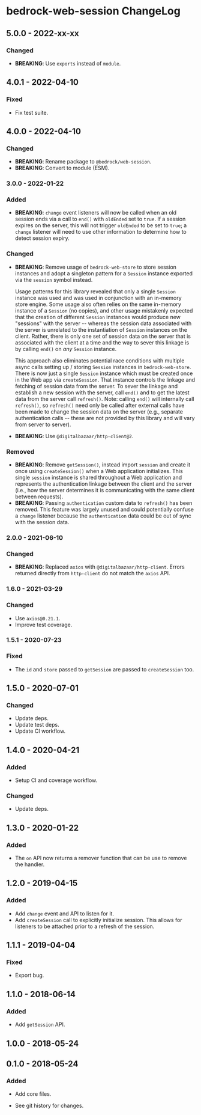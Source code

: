 # bedrock-web-session ChangeLog

## 5.0.0 - 2022-xx-xx

### Changed
- **BREAKING**: Use `exports` instead of `module`.

## 4.0.1 - 2022-04-10

### Fixed
- Fix test suite.

## 4.0.0 - 2022-04-10

### Changed
- **BREAKING**: Rename package to `@bedrock/web-session`.
- **BREAKING**: Convert to module (ESM).

### 3.0.0 - 2022-01-22

### Added
- **BREAKING**: `change` event listeners will now be called when an old
  session ends via a call to `end()` with `oldEnded` set to `true`. If a
  session expires on the server, this will not trigger `oldEnded` to be
  set to `true`; a `change` listener will need to use other information to
  determine how to detect session expiry.

### Changed
- **BREAKING**: Remove usage of `bedrock-web-store` to store session
  instances and adopt a singleton pattern for a `Session` instance exported
  via the `session` symbol instead.

  Usage patterns for this library revealed that only a single `Session`
  instance was used and was used in conjunction with an in-memory store
  engine. Some usage also often relies on the same in-memory instance of a
  `Session` (no copies), and other usage mistakenly expected that the creation
  of different `Session` instances would produce new "sessions" with the
  server -- whereas the session data associated with the server is unrelated to
  the instantiation of `Session` instances on the client. Rather, there is only
  one set of session data on the server that is associated with the client at a
  time and the way to sever this linkage is by calling `end()` on *any*
  `Session` instance.

  This approach also eliminates potential race conditions with multiple async
  calls setting up / storing `Session` instances in `bedrock-web-store`. There
  is now just a single `Session` instance which must be created once in the
  Web app via `createSession`. That instance controls the linkage and fetching
  of session data from the server. To sever the linkage and establish a new
  session with the server, call `end()` and to get the latest data from the
  server call `refresh()`. Note: calling `end()` will internally call
  `refresh()`, so `refresh()` need only be called after external calls have
  been made to change the session data on the server (e.g., separate
  authentication calls -- these are not provided by this library and will
  vary from server to server).
- **BREAKING**: Use `@digitalbazaar/http-client@2`.

### Removed
- **BREAKING**: Remove `getSession()`, instead import `session` and create
  it once using `createSession()` when a Web application initializes. This
  single `session` instance is shared throughout a Web application and
  represents the authentication linkage between the client and the server
  (i.e., how the server determines it is communicating with the same client
  between requests).
- **BREAKING**: Passing `authentication` custom data to `refresh()` has been
  removed. This feature was largely unused and could potentially confuse a
  `change` listener because the `authentication` data could be out of sync
  with the session data.

### 2.0.0 - 2021-06-10

### Changed
- **BREAKING**: Replaced `axios` with `@digitalbazaar/http-client`. Errors
  returned directly from `http-client` do not match the `axios` API.

### 1.6.0 - 2021-03-29

### Changed
- Use `axios@0.21.1`.
- Improve test coverage.

### 1.5.1 - 2020-07-23

### Fixed
- The `id` and `store` passed to `getSession` are passed to `createSession` too.

## 1.5.0 - 2020-07-01

### Changed
- Update deps.
- Update test deps.
- Update CI workflow.

## 1.4.0 - 2020-04-21

### Added
- Setup CI and coverage workflow.

### Changed
- Update deps.

## 1.3.0 - 2020-01-22

### Added
- The `on` API now returns a remover function that can be use to remove the
  handler.

## 1.2.0 - 2019-04-15

### Added
- Add `change` event and API to listen for it.
- Add `createSession` call to explicitly initialize session. This
  allows for listeners to be attached prior to a refresh of the
  session.

## 1.1.1 - 2019-04-04

### Fixed
- Export bug.

## 1.1.0 - 2018-06-14

### Added
- Add `getSession` API.

## 1.0.0 - 2018-05-24

## 0.1.0 - 2018-05-24

### Added
- Add core files.

- See git history for changes.
